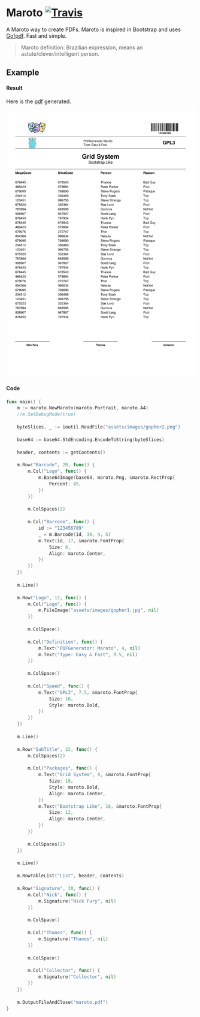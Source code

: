 # Maroto [![Travis](https://img.shields.io/badge/coverage-43.8%25-orange.svg)][travis]
A Maroto way to create PDFs. Maroto is inspired in Bootstrap and uses [Gofpdf](https://github.com/jung-kurt/gofpdf). Fast and simple.

> Maroto definition: Brazilian expression, means an astute/clever/intelligent person.

## Example

#### Result
Here is the [pdf](assets/pdf/maroto.pdf) generated.

![result](assets/images/result.jpg)

#### Code
```go
func main() {
	m := maroto.NewMaroto(maroto.Portrait, maroto.A4)
	//m.SetDebugMode(true)

	byteSlices, _ := ioutil.ReadFile("assets/images/gopher2.png")

	base64 := base64.StdEncoding.EncodeToString(byteSlices)

	header, contents := getContents()

	m.Row("Barcode", 20, func() {
		m.Col("Logo", func() {
			m.Base64Image(base64, maroto.Png, &maroto.RectProp{
				Percent: 45,
			})
		})

		m.ColSpaces(2)

		m.Col("Barcode", func() {
			id := "123456789"
			_ = m.Barcode(id, 30, 9, 5)
			m.Text(id, 17, &maroto.FontProp{
				Size: 8,
				Align: maroto.Center,
			})
		})
	})

	m.Line()

	m.Row("Logo", 12, func() {
		m.Col("Logo", func() {
			m.FileImage("assets/images/gopher1.jpg", nil)
		})

		m.ColSpace()

		m.Col("Definition", func() {
			m.Text("PDFGenerator: Maroto", 4, nil)
			m.Text("Type: Easy & Fast", 9.5, nil)
		})

		m.ColSpace()

		m.Col("Speed", func() {
			m.Text("GPL3", 7.5, &maroto.FontProp{
				Size: 16,
				Style: maroto.Bold,
			})
		})
	})

	m.Line()

	m.Row("SubTitle", 22, func() {
		m.ColSpaces(2)

		m.Col("Packages", func() {
			m.Text("Grid System", 9, &maroto.FontProp{
				Size: 18,
				Style: maroto.Bold,
				Align: maroto.Center,
			})
			m.Text("Bootstrap Like", 16, &maroto.FontProp{
				Size: 12,
				Align: maroto.Center,
			})
		})

		m.ColSpaces(2)
	})

	m.Line()

	m.RowTableList("List", header, contents)

	m.Row("Signature", 30, func() {
		m.Col("Nick", func() {
			m.Signature("Nick Fury", nil)
		})

		m.ColSpace()

		m.Col("Thanos", func() {
			m.Signature("Thanos", nil)
		})

		m.ColSpace()

		m.Col("Collector", func() {
			m.Signature("Collector", nil)
		})
	})

	m.OutputFileAndClose("maroto.pdf")
}
```

[travis]: https://travis-ci.com/johnfercher/maroto